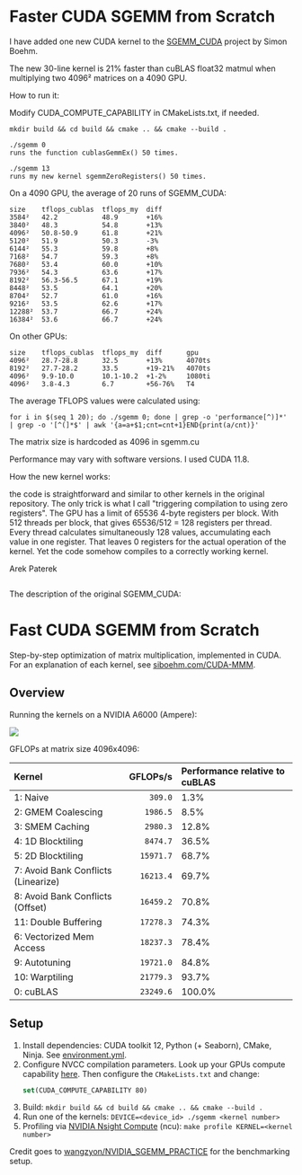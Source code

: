 # Faster CUDA SGEMM from Scratch

I have added one new CUDA kernel to the [SGEMM_CUDA](https://github.com/siboehm/SGEMM_CUDA) project by Simon Boehm.

The new 30-line kernel is 21% faster than cuBLAS float32 matmul when multiplying two 4096² matrices on a 4090 GPU.

How to run it:

Modify CUDA_COMPUTE_CAPABILITY in CMakeLists.txt, if needed.

```
mkdir build && cd build && cmake .. && cmake --build .

./sgemm 0
runs the function cublasGemmEx() 50 times.

./sgemm 13
runs my new kernel sgemmZeroRegisters() 50 times.
```


On a 4090 GPU, the average of 20 runs of SGEMM_CUDA:

```
size    tflops_cublas  tflops_my  diff
3584²   42.2           48.9       +16%
3840²   48.3           54.8       +13%
4096²   50.8-50.9      61.8       +21%
5120²   51.9           50.3       -3%
6144²   55.3           59.8       +8%
7168²   54.7           59.3       +8%
7680²   53.4           60.0       +10%
7936²   54.3           63.6       +17%
8192²   56.3-56.5      67.1       +19%
8448²   53.5           64.1       +20%
8704²   52.7           61.0       +16%
9216²   53.5           62.6       +17%
12288²  53.7           66.7       +24%  
16384²  53.6           66.7       +24%
```

On other GPUs:

```
size    tflops_cublas  tflops_my  diff      gpu
4096²   28.7-28.8      32.5       +13%      4070ts
8192²   27.7-28.2      33.5       +19-21%   4070ts
4096²   9.9-10.0       10.1-10.2  +1-2%     1080ti
4096²   3.8-4.3        6.7        +56-76%   T4
```

The average TFLOPS values were calculated using:
```
for i in $(seq 1 20); do ./sgemm 0; done | grep -o 'performance[^)]*' | grep -o '[^(]*$' | awk '{a=a+$1;cnt=cnt+1}END{print(a/cnt)}'
```

The matrix size is hardcoded as 4096 in sgemm.cu

Performance may vary with software versions. I used CUDA 11.8.

How the new kernel works:

the code is straightforward and similar to other kernels in the original repository.
The only trick is what I call "triggering compilation to using zero registers".
The GPU has a limit of 65536 4-byte registers per block.
With 512 threads per block, that gives 65536/512 = 128 registers per thread.
Every thread calculates simultaneously 128 values, accumulating each value in one register.
That leaves 0 registers for the actual operation of the kernel.
Yet the code somehow compiles to a correctly working kernel.

Arek Paterek

```

```

The description of the original SGEMM_CUDA:

# Fast CUDA SGEMM from Scratch

Step-by-step optimization of matrix multiplication, implemented in CUDA.
For an explanation of each kernel, see [siboehm.com/CUDA-MMM](https://siboehm.com/articles/22/CUDA-MMM).

## Overview

Running the kernels on a NVIDIA A6000 (Ampere):

![](benchmark_results.png)

GFLOPs at matrix size 4096x4096:
<!-- benchmark_results -->
| Kernel                              |  GFLOPs/s | Performance relative to cuBLAS |
|:------------------------------------|----------:|:-------------------------------|
| 1: Naive                            |   `309.0` | 1.3%                           |
| 2: GMEM Coalescing                  |  `1986.5` | 8.5%                           |
| 3: SMEM Caching                     |  `2980.3` | 12.8%                          |
| 4: 1D Blocktiling                   |  `8474.7` | 36.5%                          |
| 5: 2D Blocktiling                   | `15971.7` | 68.7%                          |
| 7: Avoid Bank Conflicts (Linearize) | `16213.4` | 69.7%                          |
| 8: Avoid Bank Conflicts (Offset)    | `16459.2` | 70.8%                          |
| 11: Double Buffering                | `17278.3` | 74.3%                          |
| 6: Vectorized Mem Access            | `18237.3` | 78.4%                          |
| 9: Autotuning                       | `19721.0` | 84.8%                          |
| 10: Warptiling                      | `21779.3` | 93.7%                          |
| 0: cuBLAS                           | `23249.6` | 100.0%                         |
<!-- benchmark_results -->

## Setup

1. Install dependencies: CUDA toolkit 12, Python (+ Seaborn), CMake, Ninja. See [environment.yml](environment.yml).
1. Configure NVCC compilation parameters. Look up your GPUs compute
   capability [here](https://developer.nvidia.com/cuda-gpus). Then configure the `CMakeLists.txt` and change:
    ```cmake
    set(CUDA_COMPUTE_CAPABILITY 80)
    ```
1. Build: `mkdir build && cd build && cmake .. && cmake --build .`
1. Run one of the kernels: `DEVICE=<device_id> ./sgemm <kernel number>`
1. Profiling via [NVIDIA Nsight Compute](https://developer.nvidia.com/nsight-compute) (ncu): `make profile KERNEL=<kernel number>`

Credit goes to [wangzyon/NVIDIA_SGEMM_PRACTICE](https://github.com/wangzyon/NVIDIA_SGEMM_PRACTICE) for the benchmarking setup.
